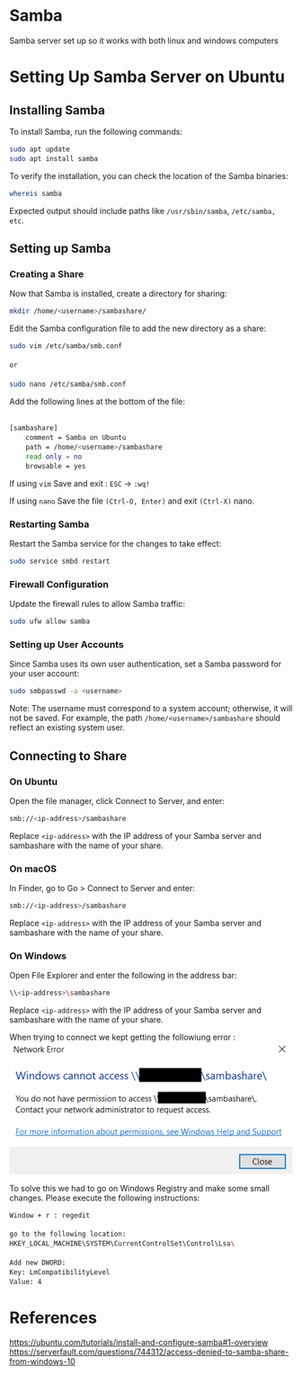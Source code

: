 # Samba
Samba server set up so it works with both linux and windows computers

# Setting Up Samba Server on Ubuntu

## Installing Samba

To install Samba, run the following commands:

```bash
sudo apt update
sudo apt install samba
```

To verify the installation, you can check the location of the Samba binaries:

```bash
whereis samba
```

Expected output should include paths like `/usr/sbin/samba`, `/etc/samba, etc`.

## Setting up Samba

### Creating a Share

Now that Samba is installed, create a directory for sharing:

```bash
mkdir /home/<username>/sambashare/
```

Edit the Samba configuration file to add the new directory as a share:

```bash
sudo vim /etc/samba/smb.conf

or

sudo nano /etc/samba/smb.conf
```


Add the following lines at the bottom of the file:

```bash

[sambashare]
    comment = Samba on Ubuntu
    path = /home/<username>/sambashare
    read only = no
    browsable = yes

```
If using `vim`
Save and exit : `ESC` -> `:wq!`

If using `nano`
Save the file `(Ctrl-O, Enter)` and exit `(Ctrl-X)` nano.

### Restarting Samba

Restart the Samba service for the changes to take effect:

```bash
sudo service smbd restart

```

### Firewall Configuration

Update the firewall rules to allow Samba traffic:

```bash
sudo ufw allow samba

```

### Setting up User Accounts
Since Samba uses its own user authentication, set a Samba password for your user account:

```bash
sudo smbpasswd -a <username>

```
Note: The username must correspond to a system account; otherwise, it will not be saved. For example, the path `/home/<username>/sambashare` should reflect an existing system user.

## Connecting to Share
### On Ubuntu

Open the file manager, click Connect to Server, and enter:

```bash
smb://<ip-address>/sambashare
```
Replace `<ip-address>` with the IP address of your Samba server and sambashare with the name of your share.


### On macOS

In Finder, go to Go > Connect to Server and enter:

```bash
smb://<ip-address>/sambashare
```
Replace `<ip-address>` with the IP address of your Samba server and sambashare with the name of your share.

### On Windows

Open File Explorer and enter the following in the address bar:

```bash
\\<ip-address>\sambashare
```

Replace `<ip-address>` with the IP address of your Samba server and sambashare with the name of your share.

When trying to connect we kept getting the followiung error :<br>
![Samba Image](https://github.com/1lmao/Samba/raw/main/image.png)

To solve this we had to go on Windows Registry and make some small changes. Please execute the following instructions:

```bash
Window + r : regedit 

go to the following location:
HKEY_LOCAL_MACHINE\SYSTEM\CurrentControlSet\Control\Lsa\

Add new DWORD:
Key: LmCompatibilityLevel
Value: 4
```

# References
https://ubuntu.com/tutorials/install-and-configure-samba#1-overview
<br>
https://serverfault.com/questions/744312/access-denied-to-samba-share-from-windows-10


